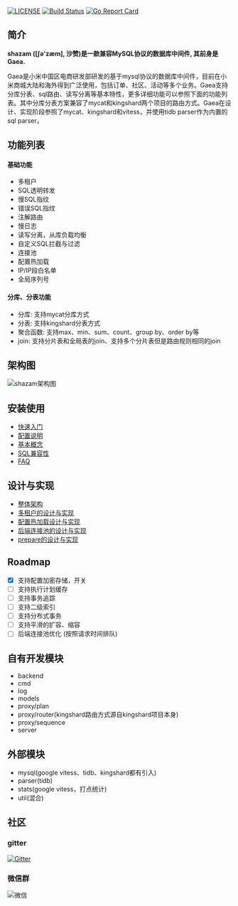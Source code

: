 [![LICENSE](https://img.shields.io/badge/license-Apache--2.0-blue.svg)](https://github.com/nooncall/shazam/blob/master/LICENSE)
[![Build Status](https://travis-ci.org/nooncall/shazam.svg?branch=master)](https://travis-ci.org/nooncall/shazam)
[![Go Report Card](https://goreportcard.com/badge/github.com/nooncall/shazam)](https://goreportcard.com/report/github.com/nooncall/shazam)

## 简介

**shazam ([ʃə'zæm], 沙赞)是一款兼容MySQL协议的数据库中间件, 其前身是Gaea.**

Gaea是小米中国区电商研发部研发的基于mysql协议的数据库中间件，目前在小米商城大陆和海外得到广泛使用，包括订单、社区、活动等多个业务。Gaea支持分库分表、sql路由、读写分离等基本特性，更多详细功能可以参照下面的功能列表。其中分库分表方案兼容了mycat和kingshard两个项目的路由方式。Gaea在设计、实现阶段参照了mycat、kingshard和vitess，并使用tidb parser作为内置的sql parser。

## 功能列表

#### 基础功能

- 多租户
- SQL透明转发
- 慢SQL指纹
- 错误SQL指纹
- 注解路由
- 慢日志
- 读写分离，从库负载均衡
- 自定义SQL拦截与过滤
- 连接池
- 配置热加载
- IP/IP段白名单
- 全局序列号

#### 分库、分表功能

- 分库: 支持mycat分库方式
- 分表: 支持kingshard分表方式
- 聚合函数: 支持max、min、sum、count、group by、order by等
- join: 支持分片表和全局表的join、支持多个分片表但是路由规则相同的join

## 架构图

![shazam架构图](docs/assets/architecture.png)

## 安装使用

- [快速入门](docs/quickstart.md)
- [配置说明](docs/configuration.md)
- [基本概念](docs/concepts.md)
- [SQL兼容性](docs/compatibility.md)
- [FAQ](docs/faq.md)

## 设计与实现

- [整体架构](docs/architecture.md)
- [多租户的设计与实现](docs/multi-tenant.md)
- [配置热加载设计与实现](docs/config-reloading.md)
- [后端连接池的设计与实现](docs/connection-pool.md)
- [prepare的设计与实现](docs/prepare.md)

## Roadmap

- [x] 支持配置加密存储，开关
- [ ] 支持执行计划缓存
- [ ] 支持事务追踪
- [ ] 支持二级索引
- [ ] 支持分布式事务
- [ ] 支持平滑的扩容、缩容
- [ ] 后端连接池优化 (按照请求时间排队)

## 自有开发模块

- backend  
- cmd  
- log  
- models  
- proxy/plan  
- proxy/router(kingshard路由方式源自kingshard项目本身)  
- proxy/sequence
- server  

## 外部模块

- mysql(google vitess、tidb、kingshard都有引入)  
- parser(tidb)  
- stats(google vitess，打点统计)  
- util(混合)

## 社区

### gitter
[![Gitter](https://badges.gitter.im/nooncall/shazam.svg)](https://gitter.im/nooncall/shazam)

### 微信群
![微信](docs/assets/gaea_weixin.png)
